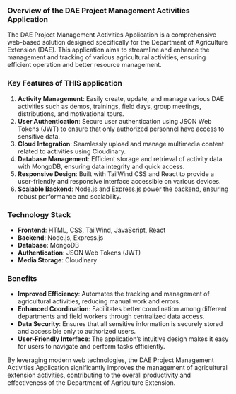 ### Overview of the DAE Project Management Activities Application

The DAE Project Management Activities Application is a comprehensive web-based solution designed specifically for the Department of Agriculture Extension (DAE). This application aims to streamline and enhance the management and tracking of various agricultural activities, ensuring efficient operation and better resource management.

### Key Features of THIS application 

1. **Activity Management**: Easily create, update, and manage various DAE activities such as demos, trainings, field days, group meetings, distributions, and motivational tours.
2. **User Authentication**: Secure user authentication using JSON Web Tokens (JWT) to ensure that only authorized personnel have access to sensitive data.
3. **Cloud Integration**: Seamlessly upload and manage multimedia content related to activities using Cloudinary.
4. **Database Management**: Efficient storage and retrieval of activity data with MongoDB, ensuring data integrity and quick access.
5. **Responsive Design**: Built with TailWind CSS and React to provide a user-friendly and responsive interface accessible on various devices.
6. **Scalable Backend**: Node.js and Express.js power the backend, ensuring robust performance and scalability.

### Technology Stack

- **Frontend**: HTML, CSS, TailWind, JavaScript, React
- **Backend**: Node.js, Express.js
- **Database**: MongoDB
- **Authentication**: JSON Web Tokens (JWT)
- **Media Storage**: Cloudinary

### Benefits

- **Improved Efficiency**: Automates the tracking and management of agricultural activities, reducing manual work and errors.
- **Enhanced Coordination**: Facilitates better coordination among different departments and field workers through centralized data access.
- **Data Security**: Ensures that all sensitive information is securely stored and accessible only to authorized users.
- **User-Friendly Interface**: The application’s intuitive design makes it easy for users to navigate and perform tasks efficiently.

By leveraging modern web technologies, the DAE Project Management Activities Application significantly improves the management of agricultural extension activities, contributing to the overall productivity and effectiveness of the Department of Agriculture Extension.
